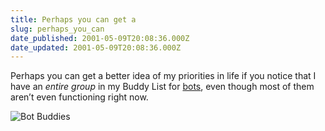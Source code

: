 ```yaml
---
title: Perhaps you can get a
slug: perhaps_you_can
date_published: 2001-05-09T20:08:36.000Z
date_updated: 2001-05-09T20:08:36.000Z
---
```


Perhaps you can get a better idea of my priorities in life if you notice that I have an *entire group* in my Buddy List for [bots](http://whatis.techtarget.com/definition/0,289893,sid9_gci211699,00.html), even though most of them aren’t even functioning right now.

![Bot Buddies](/images/buddybot.jpg)
